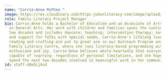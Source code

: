 ```yaml
---
name: "Carrie-Anne McPhee "
image: https://res.cloudinary.com/https-yukonliteracy-com/image/upload/q_35/v1648536535/screen-shot-2021-07-12-at-9.27.31-am_miqw9o.png
role: Family Literacy Project Manager
bio: Carrie-Anne holds a Bachelor of Education and an Associate of Arts Degree
  in General Arts. Her work with children and families spans the continent and
  two decades and includes daycare; teaching; intervention therapy; summer camp;
  and support for folks with special needs. Carrie-Anne's lifelong love of
  reading and crafting are put to great use in our Outreach Program and at the
  Family Literacy Centre, where she runs literacy-based programming with
  enthusiasm and joy. Carrie-Anne believes whole-heartedly that everyone is
  capable of learning- regardless of personal limitations, and she hopes to
  spend the next two decades involved in meaningful work in her community.
id: staff-48w5LjAsd
---
```

